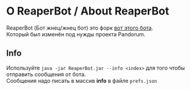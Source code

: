 # О ReaperBot / About ReaperBot
ReaperBot (Бот жнец/жнец бот) это форк [вот этого бота](https://github.com/Anuken/CoreBot). <br>
Который был изменён под нужды проекта Pandorum.

## Info
Используйте `java -jar ReaperBot.jar --info <index>` для того чтобы отправить сообщения от бота.<br>
Сообщения надо писать в массив **info** в файле `prefs.json`
